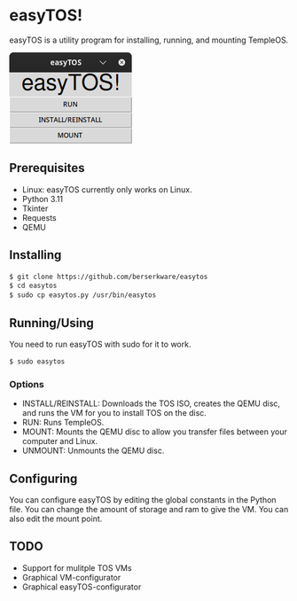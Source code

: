 # easyTOS!
easyTOS is a utility program for installing, running, and mounting TempleOS.

![alt text](easytos.png "Screenshot")

## Prerequisites
 - Linux: easyTOS currently only works on Linux.
 - Python 3.11
 - Tkinter
 - Requests
 - QEMU

## Installing
```bash
$ git clone https://github.com/berserkware/easytos
$ cd easytos
$ sudo cp easytos.py /usr/bin/easytos
```

## Running/Using
You need to run easyTOS with sudo for it to work.
```bash
$ sudo easytos
```
### Options
 - INSTALL/REINSTALL: Downloads the TOS ISO, creates the QEMU disc, and runs the VM for you to install TOS on the disc.
 - RUN: Runs TempleOS.
 - MOUNT: Mounts the QEMU disc to allow you transfer files between your computer and Linux.
 - UNMOUNT: Unmounts the QEMU disc.

## Configuring
You can configure easyTOS by editing the global constants in the Python file.
You can change the amount of storage and ram to give the VM. You can also edit
the mount point.

## TODO
 - Support for mulitple TOS VMs
 - Graphical VM-configurator
 - Graphical easyTOS-configurator
